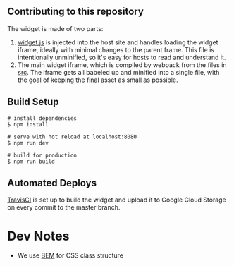 ## Contributing to this repository

The widget is made of two parts:

1. [widget.js](https://github.com/global-climate-strikes/digital-climate-strike/blob/master/static/widget.js) is injected into the host site and handles loading the widget iframe, ideally with minimal changes to the parent frame. This file is intentionally unminified, so it's easy for hosts to read and understand it.
2. The main widget iframe, which is compiled by webpack from the files in [src](https://github.com/global-climate-strikes/digital-climate-strike/tree/master/src). The iframe gets all babeled up and minified into a single file, with the goal of keeping the final asset as small as possible. 

## Build Setup

```
# install dependencies
$ npm install

# serve with hot reload at localhost:8080
$ npm run dev

# build for production
$ npm run build
```

## Automated Deploys

[TravisCI](https://travis-ci.com/global-climate-strikes/digital-climate-strike/branches) is set up to build the widget and upload it to Google Cloud Storage on every commit to the master branch.

# Dev Notes

- We use [BEM](http://getbem.com/) for CSS class structure
